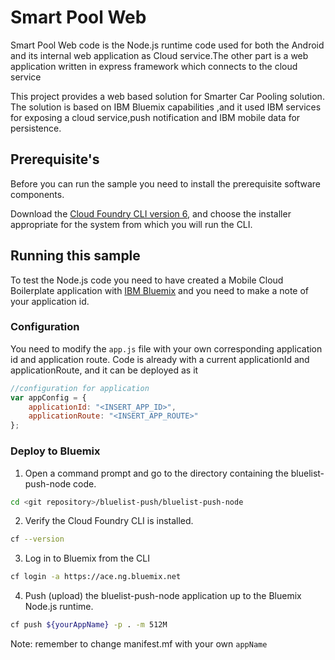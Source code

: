 Smart Pool Web 
===

Smart Pool Web code is the Node.js runtime code used for both the Android and its internal web application as Cloud service.The other part is a web application written in express framework which connects to the cloud service

This project provides a web based solution for Smarter Car Pooling solution. The solution is based on IBM Bluemix 
capabilities ,and it used IBM services for exposing a cloud service,push notification and IBM mobile data for persistence. 

Prerequisite's
---
Before you can run the sample you need to install the prerequisite software components.

Download the [Cloud Foundry CLI version 6](https://github.com/cloudfoundry/cli/releases), and choose the installer appropriate for the system from which you will run the CLI.

Running this sample
---

To test the Node.js code you need to have created a Mobile Cloud Boilerplate application with [IBM Bluemix](http://bluemix.net) and you need to make a note of your application id.

### Configuration

You need to modify the ```app.js``` file with your own corresponding application id and application route.
Code is already with a current applicationId and applicationRoute, and it can be deployed as it 

```javascript
//configuration for application
var appConfig = {
    applicationId: "<INSERT_APP_ID>",
    applicationRoute: "<INSERT_APP_ROUTE>"
};
```

### Deploy to Bluemix
1. Open a command prompt and go to the directory containing the bluelist-push-node code.
```bash
cd <git repository>/bluelist-push/bluelist-push-node
```
2. Verify the Cloud Foundry CLI is installed.
```bash
cf --version 
```
3. Log in to Bluemix from the CLI
```bash
cf login -a https://ace.ng.bluemix.net
```
4. Push (upload) the bluelist-push-node application up to the Bluemix Node.js runtime.
```bash
cf push ${yourAppName} -p . -m 512M
```
Note: remember to change manifest.mf with your own ```appName```
